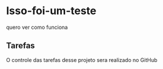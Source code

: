 # Isso-foi-um-teste
quero ver como funciona

## Tarefas
O controle das tarefas desse projeto sera realizado no GitHub

